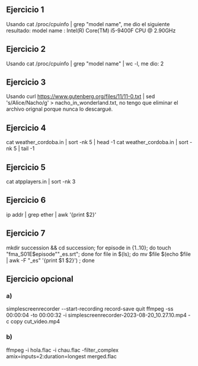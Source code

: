 ## Ejercicio 1
Usando cat /proc/cpuinfo | grep "model name", me dio el siguiente resultado: model name	: Intel(R) Core(TM) i5-9400F CPU @ 2.90GHz

## Ejercicio 2
Usando cat /proc/cpuinfo | grep "model name" | wc -l, me dio: 2

## Ejercicio 3
Usando curl https://www.gutenberg.org/files/11/11-0.txt | sed 's/Alice/Nacho/g' > nacho_in_wonderland.txt, no tengo que eliminar el archivo orignal porque nunca lo descargué.

## Ejercicio 4
cat weather_cordoba.in | sort -nk 5 | head -1 
cat weather_cordoba.in | sort -nk 5 | tail -1 

## Ejercicio 5
cat atpplayers.in | sort -nk 3 

## Ejercicio 6
ip addr | grep ether | awk '{print $2}'

## Ejercicio 7
mkdir succession && cd succession; for episode in {1..10}; do touch "fma_S01E$episode""_es.srt"; done
for file in $(ls); do mv $file $(echo $file | awk -F "_es" '{print $1 $2}') ; done

## Ejercicio opcional
### a)
simplescreenrecorder --start-recording
record-save
quit
ffmpeg -ss 00:00:04 -to 00:00:32 -i simplescreenrecorder-2023-08-20_10.27.10.mp4 -c copy cut_video.mp4
### b)
ffmpeg -i hola.flac -i chau.flac -filter_complex amix=inputs=2:duration=longest merged.flac

